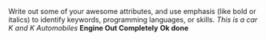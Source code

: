 Write out some of your awesome attributes, and use emphasis (like bold or italics) to identify keywords, programming languages, or skills. 
*This is a car*
_K and K Automobiles_
**Engine Out Completely**
__Ok done__
